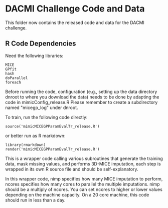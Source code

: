 # DACMI Challenge Code and Data
This folder now contains the released code and data for the DACMI challenge.

## R Code Dependencies
Need the following libraries:
```
MICE
GPfit
hash
doParallel
foreach
```

Before running the code, configuration (e.g., setting up the data directory dnroot to where you download the data) needs to be done by adapting the code in mimicConfig_release.R Please remember to create a subdirectory named "micegp_log" under dnroot.

To train, run the following code directly:
```
source('mimicMICEGPParamEvalTr_release.R')
```
or better run as R markdown:
```
library(rmarkdown)
render('mimicMICEGPParamEvalTr_release.R')
```

This is a wrapper code calling various subroutines that generate the training data, mask missing values, and performs 3D-MICE imputation, each step is wrapped in its own R source file and should be self-explanatory.

In this wrapper code, nimp specifies how many MICE imputation to perform, ncores specifies how many cores to parallel the multiple imputations. nimp should be a multiply of ncores. You can set ncores to higher or lower values depending on the machine capacity. On a 20 core machine, this code should run in less than a day.
